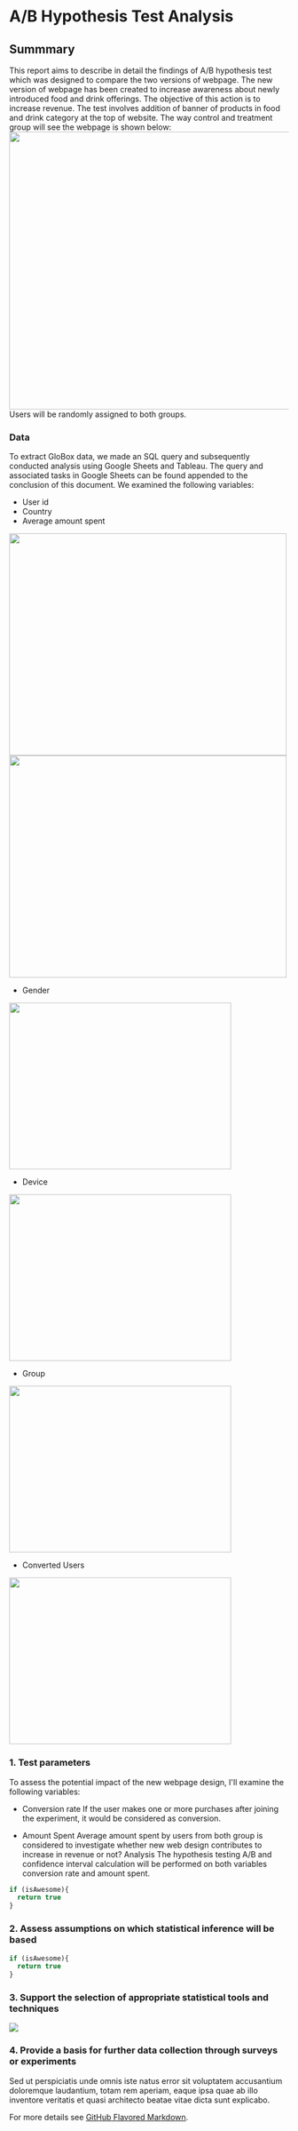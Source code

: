 #  A/B Hypothesis Test Analysis

## Summmary 
This report aims to describe in detail the findings of A/B hypothesis test which was designed to compare the two versions of webpage. The new version of webpage has been created to increase awareness about newly introduced food and drink offerings. The objective of this action is to increase revenue. The test involves addition of banner of products in food and drink category at the top of website.
The way control and treatment group will see the webpage is shown below:
<img src="images/Project1/webpage_summary_1.jpg?raw=true" width="900" height="500" />
Users will be randomly assigned to both groups.  

### Data
To extract GloBox data, we made an SQL query and subsequently conducted analysis using Google Sheets and Tableau. The query and associated tasks in Google Sheets can be found appended to the conclusion of this document. We examined the following variables:
- User id
-	Country
-	Average amount spent
<img src="images/Project1/Data_image_amount_spent_by_gender_2.jpg?raw=true" width="500" height="400" />
<img src="images/Project1/Data_image_amount_spent_by_device_3.jpg?raw=true" width="500" height="400" />

-	Gender
<img src="images/Project1/Total_users_by_gender_4.jpg?raw=true" width="400" height="300" />

-	Device
<img src="images/Project1/Total_users_by_device_5.jpg?raw=true" width="400" height="300" />

- Group
<img src="images/Project1/Total_users_by_group_6.jpg?raw=true" width="400" height="300" />

-	Converted Users
<img src="images/Project1/Converted_users_by_group_7.jpg?raw=true" width="400" height="300" />



### 1. Test parameters
To assess the potential impact of the new webpage design, I'll examine the following variables:

-	Conversion rate
If the user makes one or more purchases after joining the experiment, it would be considered as conversion. 

-	Amount Spent
Average amount spent by users from both group is considered to investigate whether new web design contributes to increase in revenue or not?
Analysis
The hypothesis testing A/B and confidence interval calculation will be performed on both variables conversion rate and amount spent. 

```javascript
if (isAwesome){
  return true
}
```

### 2. Assess assumptions on which statistical inference will be based

```javascript
if (isAwesome){
  return true
}
```

### 3. Support the selection of appropriate statistical tools and techniques

<img src="images/dummy_thumbnail.jpg?raw=true"/>

### 4. Provide a basis for further data collection through surveys or experiments

Sed ut perspiciatis unde omnis iste natus error sit voluptatem accusantium doloremque laudantium, totam rem aperiam, eaque ipsa quae ab illo inventore veritatis et quasi architecto beatae vitae dicta sunt explicabo. 

For more details see [GitHub Flavored Markdown](https://guides.github.com/features/mastering-markdown/).
